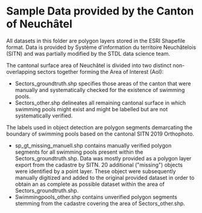 # Sample Data provided by the Canton of Neuchâtel

All datasets in this folder are polygon layers stored in the ESRI Shapefile format.
Data is provided by Système d'information du territoire Neuchâtelois (SITN) and was partially modified by the STDL data science team.

The cantonal surface area of Neuchâtel is divided into two distinct non-overlapping sectors together forming the Area of Interest (AoI):
* Sectors_groundtruth.shp specifies those areas of the canton that were manually and systematically checked for the existence of swimming pools.
* Sectors_other.shp delineates all remaining cantonal surface in which swimming pools might exist and might be labelled but are not systematically verified.

The labels used in object detection are polygon segments demarcating the boundary of swimming pools based on the cantonal SITN 2019 Orthophoto.
* sp_gt_missing_manuell.shp contains manually verified polygon segments for all swimming pools present within the Sectors_groundtruth.shp. Data was mostly provided as a polygon layer export from the cadastre by SITN. 20 additional ("missing") objects were identified by a point layer. These object were subsequently manually digitized and added to the original provided dataset in order to obtain an as complete as possible dataset within the area of Sectors_groundtruth.shp.
* Swimmingpools_other.shp contains unverified polygon segments stemming from the cadastre covering the area of Sectors_other.shp.
